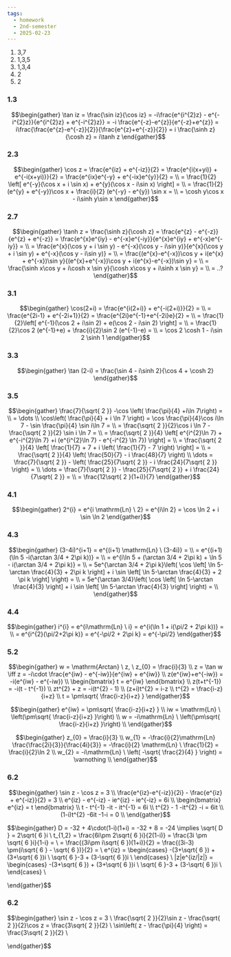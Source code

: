 ```yaml
---
tags:
  - homework
  - 2nd-semester
  - 2025-02-23
---
```


1) 3,7
2) 1,3,5
3) 1,3,4
4) 2
5) 2

### 1.3

$$\begin{gather}
\tan iz = \frac{\sin iz}{\cos iz} = -i\frac{e^{i^{2}z} - e^{-i^{2}z}}{e^{i^{2}z} + e^{-i^{2}z}} = -i \frac{e^{-z}-e^{z}}{e^{-z}+e^{z}} = i\frac{\frac{e^{z}-e^{-z}}{2}}{\frac{e^{z}+e^{-z}}{2}} = i \frac{\sinh z}{\cosh z} = i\tanh z
\end{gather}$$

### 2.3
 $$\begin{gather}
\cos z = \frac{e^{iz} + e^{-iz}}{2} = \frac{e^{i(x+yi)} + e^{-i(x+yi)}}{2} = \frac{e^{ix}e^{-y} + e^{-ix}e^{y}}{2} = \\ = \frac{1}{2} \left[ e^{-y}(\cos x + i \sin x) + e^{y}(\cos x - i\sin x) \right] = \\
= \frac{1}{2}(e^{y} + e^{-y})\cos x + \frac{i}{2} (e^{-y} - e^{y}) \sin x = \\ = \cosh y\cos x - i\sinh y\sin x
\end{gather}$$
### 2.7
$$\begin{gather}
\tanh z = \frac{\sinh z}{\cosh z} = \frac{e^{z} - e^{-z}}{e^{z} + e^{-z}} = \frac{e^{x}e^{iy} - e^{-x}e^{-iy}}{e^{x}e^{iy} + e^{-x}e^{-iy}} = \\
= \frac{e^{x}(\cos y + i \sin y) - e^{-x}(\cos y - i\sin y)}{e^{x}(\cos y + i \sin y) + e^{-x}(\cos y - i\sin y)} = \\
= \frac{(e^{x}-e^{-x})\cos y + i(e^{x} + e^{-x})\sin y}{(e^{x}+e^{-x})\cos y + i(e^{x}-e^{-x})\sin y} = \\
= \frac{\sinh x\cos y + i\cosh x \sin y}{\cosh x\cos y + i\sinh x \sin y} = \\
= ..?
\end{gather}$$

### 3.1

$$\begin{gather}
\cos(2+i) = \frac{e^{i(2+i)} + e^{-i(2+i)}}{2} = \\
= \frac{e^{2i-1} + e^{-2i+1}}{2} = \frac{e^{2i}e^{-1}+e^{-2i}e}{2} = \\
= \frac{1}{2}\left[ e^{-1}(\cos 2 + i\sin 2) + e(\cos 2 - i\sin 2) \right] = \\
= \frac{1}{2}\cos 2 (e^{-1}+e) + \frac{i}{2}\sin 2 (e^{-1}-e) = \\
= \cos 2 \cosh 1 - i\sin 2 \sinh 1
\end{gather}$$

### 3.3

$$\begin{gather}
\tan (2-i) = \frac{\sin 4 - i\sinh 2}{\cos 4 + \cosh 2}
\end{gather}$$

### 3.5

$$\begin{gather}
\frac{7}{\sqrt{ 2 }} -\cos \left( \frac{\pi}{4} +i\ln 7\right) = \\
= \dots \\
\cos\left( \frac{\pi}{4} + i \ln 7 \right) = \cos \frac{\pi}{4}\cos i\ln 7 - \sin \frac{\pi}{4} \sin i\ln 7 = \\
= \frac{\sqrt{ 2 }}{2}\cos i \ln 7 - \frac{\sqrt{ 2 }}{2} \sin i \ln 7 = \\
= \frac{\sqrt{ 2 }}{4} \left[ e^{i^{2}\ln 7} + e^{-i^{2}\ln 7} +i (e^{i^{2}\ln 7} - e^{-i^{2} \ln 7}) \right] = \\
= \frac{\sqrt{ 2 }}{4} \left[ \frac{1}{7} + 7 + i \left( \frac{1}{7} - 7 \right) \right] = \\
= \frac{\sqrt{ 2 }}{4} \left( \frac{50}{7} - i \frac{48}{7} \right)  \\
\dots = \frac{7}{\sqrt{ 2 }} - \left( \frac{25}{7\sqrt{ 2 }} - i \frac{24}{7\sqrt{ 2 }} \right) = \\
\dots = \frac{7}{\sqrt{ 2 }} - \frac{25}{7\sqrt{ 2 }} + i \frac{24}{7\sqrt{ 2 }} = \\
= \frac{12\sqrt{ 2 }(1+i)}{7}
\end{gather}$$

### 4.1


$$\begin{gather}
2^{i} = e^{i \mathrm{Ln} \ 2} = e^{i\ln 2} = \cos \ln 2 + i \sin \ln 2
\end{gather}$$

### 4.3

$$\begin{gather}
(3-4i)^{i+1} = e^{(i+1) \mathrm{Ln} \ (3-4i)} = \\
= e^{(i+1)(\ln 5 -i(\arctan 3/4 + 2\pi k))} = \\
= e^{i\ln 5 + (\arctan 3/4 + 2\pi k) + \ln 5 - i(\arctan 3/4 + 2\pi k)} = \\
= 5e^{\arctan 3/4 + 2\pi k}\left( \cos \left[ \ln 5-\arctan \frac{4}{3} + 2\pi k \right] + i \sin \left[ \ln 5-\arctan \frac{4}{3} + 2 \pi k \right] \right) = \\
= 5e^{\arctan 3/4}\left( \cos \left[ \ln 5-\arctan \frac{4}{3} \right] + i \sin \left[ \ln 5-\arctan \frac{4}{3} \right] \right) = \\
\end{gather}$$

### 4.4

$$\begin{gather}
i^{i} = e^{i\mathrm{Ln} \ i} = e^{i(\ln 1 + i(\pi/2 + 2\pi k))} = \\
= e^{i^{2}(\pi/2+2\pi k)} = e^{-\pi/2 + 2\pi k} = e^{-\pi/2}
\end{gather}$$

### 5.2

$$\begin{gather}
w = \mathrm{Arctan} \ z, \ z_{0} = \frac{i}{3} \\
z = \tan w \iff z = -i\cdot \frac{e^{iw} - e^{-iw}}{e^{iw} + e^{iw}} \\
z(e^{iw}+e^{-iw}) = -i(e^{iw} - e^{-iw}) \\
\begin{bmatrix}
t = e^{iw}
\end{bmatrix} \\
z(t+t^{-1}) = -i(t - t^{-1}) \\
zt^{2} + z = -i(t^{2} - 1) \\
(z+i)t^{2} = i-z \\
t^{2} = \frac{i-z}{i+z} \\
t = \pm\sqrt{ \frac{i-z}{i+z} }
\end{gather}$$

$$\begin{gather}
e^{iw} = \pm\sqrt{ \frac{i-z}{i+z} } \\
iw = \mathrm{Ln} \ \left(\pm\sqrt{ \frac{i-z}{i+z} }\right) \\
w = -i\mathrm{Ln} \ \left(\pm\sqrt{ \frac{i-z}{i+z} }\right) \\
\end{gather}$$

$$\begin{gather}
z_{0} = \frac{i}{3} \\
w_{1} = -\frac{i}{2}\mathrm{Ln} \frac{\frac{2i}{3}}{\frac{4i}{3}} = -\frac{i}{2} \mathrm{Ln} \ \frac{1}{2} = \frac{i}{2}\ln 2 \\
w_{2} = -i\mathrm{Ln} \ \left( -\sqrt{ \frac{2}{4} } \right) = \varnothing \\
\end{gather}$$

### 6.2

$$\begin{gather}
\sin z - \cos z = 3 \\
\frac{e^{iz}-e^{-iz}}{2i} - \frac{e^{iz} + e^{-iz}}{2} = 3 \\
e^{iz} - e^{-iz} - ie^{iz} - ie^{-iz} = 6i \\
\begin{bmatrix}
e^{iz} = t
\end{bmatrix} \\
t - t^{-1} -it - it^{-1} = 6i \\
t^{2} - 1 -it^{2} -i = 6it \\
(1-i)t^{2} -6it -1-i = 0 \\
\end{gather}$$

$$\begin{gather}
D = -32 + 4\cdot(1-i)(1+i) = -32 + 8 = -24 \implies \sqrt{ D } = 2\sqrt{ 6 }i \\
t_{1,2} = \frac{6i\pm 2\sqrt{ 6 }i}{2(1-i)} = \frac{3i \pm \sqrt{ 6 }i}{1-i} = \\
= \frac{(3i\pm i\sqrt{ 6 })(1+i)}{2} = \frac{(3i-3) \pm(i\sqrt{ 6 } - \sqrt{ 6 })}{2} = \\
e^{iz} = \begin{cases}
-(3+\sqrt{ 6 }) + (3+\sqrt{ 6 })i \\
\sqrt{ 6 }-3 + (3-\sqrt{ 6 })i \\
\end{cases} \\
|z|e^{iz/|z|} = \begin{cases}
-(3+\sqrt{ 6 }) + (3+\sqrt{ 6 })i \\
\sqrt{ 6 }-3 + (3-\sqrt{ 6 })i \\
\end{cases} \\

\end{gather}$$

### 6.2

$$\begin{gather}
\sin z - \cos z = 3 \\
\frac{\sqrt{ 2 }}{2}\sin z - \frac{\sqrt{ 2 }}{2}\cos z = \frac{3\sqrt{ 2 }}{2} \\
\sin\left( z - \frac{\pi}{4} \right) = \frac{3\sqrt{ 2 }}{2} \\

\end{gather}$$
